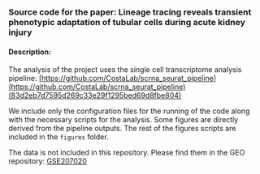 ### Source code for the paper: Lineage tracing reveals transient phenotypic adaptation of tubular cells during acute kidney injury

#### Description:
The analysis of the project uses the single cell transcriptome analysis pipeline: [https://github.com/CostaLab/scrna_seurat_pipeline](https://github.com/CostaLab/scrna_seurat_pipeline)(83d2eb7d7595d269c33e29f1295bed69d8fbe804)

We include only the configuration files for the running of the code along with the necessary scripts for the analysis. Some figures are directly derived from the pipeline outputs. The rest of the figures scripts are included in the `figures` folder.


The data is not included in this repository. Please find them in the GEO repository: [GSE207020](https://www.ncbi.nlm.nih.gov/geo/query/acc.cgi?acc=GSE207020)

